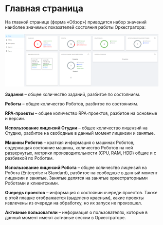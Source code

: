 # Главная страница

На главной странице (форма «Обзор») приводится набор значений наиболее значимых показателей состояния работы Оркестратора:

![](<../../.gitbook/assets/0 (11)>)

**Задания** – общее количество заданий, разбитое по состояниям.

**Роботы** – общее количество Роботов, разбитое по состояниям.

**RPA-проекты** – общее количество RPA-проектов, разбитое на основные и версии.

**Использование лицензий Студии** – общее количество лицензий на Студию, разбитое на свободные в данный момент лицензии и занятые.

**Машины Роботов** – краткая информация о машинах Роботов, содержащая состояние машины, количество Роботов на ней развернутых, метрики производительности (CPU, RAM, HDD) общие и с разбивкой по Роботам.

**Использование лицензий Робота** – общее количество лицензий на Робота (Enterprise и Standard), разбитое на свободные в данный момент лицензии и занятые. Занятые делятся на занятые оркестраторными Роботами и клиентскими.

**Очередь проектов** – информация о состоянии очереди проектов. Также в этой плашке отображается (выделено красным), какие проекты извлечены из очереди на обработку, но их запуск не произошел.

**Активные пользователи** – информация о пользователях, которые в данный момент имеют активные сессии в Оркестраторе. 
